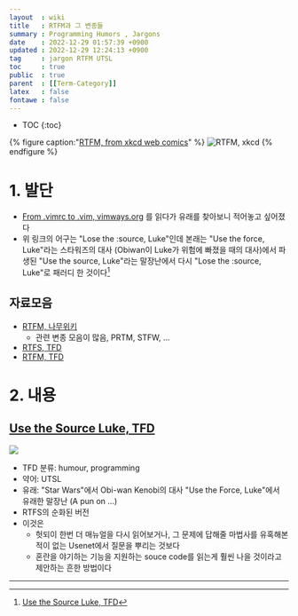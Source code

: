 ```yaml
---
layout  : wiki
title   : RTFM과 그 변종들
summary : Programming Humors , Jargons 
date    : 2022-12-29 01:57:39 +0900
updated : 2022-12-29 12:24:13 +0900
tag     : jargon RTFM UTSL
toc     : true
public  : true
parent  : [[Term-Category]] 
latex   : false
fontawe : false
---
```

* TOC
{:toc}

{% figure caption:"[RTFM, from xkcd web comics](https://xkcd.com/293/)" %}
![RTFM, xkcd](https://imgs.xkcd.com/comics/rtfm.png)
{% endfigure %}

# 1. 발단

- [From .vimrc to .vim, vimways.org](https://vimways.org/2018/from-vimrc-to-vim/#lose-the-source-luke) 를 읽다가 유래를 찾아보니 적어놓고 싶어졌다
- 위 링크의 어구는 "Lose the :source, Luke"인데 본래는 "Use the force, Luke"라는 스타워즈의 대사 (Obiwan이 Luke가 위험에 빠졌을 때의 대사)에서 파생된 "Use the source, Luke"라는 말장난에서 다시 "Lose the :source, Luke"로 패러디 한 것이다[^UTSL] 

## 자료모음

- [RTFM, 나무위키](https://namu.wiki/w/RTFM)
  - 관련 변종 모음이 많음, PRTM, STFW, ... 
- [RTFS, TFD](https://encyclopedia2.thefreedictionary.com/RTFS)
- [RTFM, TFD](https://encyclopedia2.thefreedictionary.com/RTFM)

# 2. 내용

## [Use the Source Luke, TFD](https://encyclopedia2.thefreedictionary.com/Use+the+Source+Luke)

![](https://youtu.be/o2we_B6hDrY?width=600)

- TFD 분류: humour, programming
- 약어: UTSL
- 유래: "Star Wars"에서 Obi-wan Kenobi의 대사 "Use the Force, Luke"에서 유래한 말장난 (A pun on ...)
- RTFS의 순화된 버전
- 이것은 
  - 헛되이 한번 더 매뉴얼을 다시 읽어보거나, 그 문제에 답해줄 마법사를 유혹해본적이 없는 Usenet에서 질문을 뿌리는 것보다
  - 혼란을 야기하는 기능을 지원하는 souce code를 읽는게 훨씬 나을 것이라고 제안하는 흔한 방법이다

---
[^UTSL]: [Use the Source Luke, TFD](https://encyclopedia2.thefreedictionary.com/Use+the+Source+Luke)
